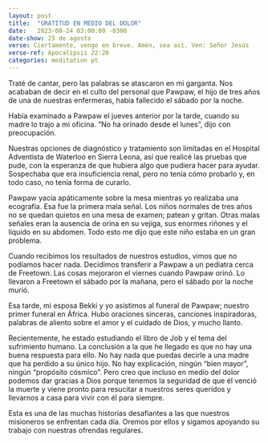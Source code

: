 ```yaml
---
layout: post
title:  "GRATITUD EN MEDIO DEL DOLOR"
date:   2023-08-24 03:00:00 -0300 
date-show: 25 de agosto
verse: Ciertamente, vengo en breve. Amén, sea así. Ven: Señor Jesús
verse-ref: Apocalipsis 22:20
categories: meditation pt
---
```


Traté de cantar, pero las palabras se atascaron en mi garganta. Nos acababan de decir en el culto del personal que Pawpaw, el hijo de tres años de una de nuestras enfermeras, había fallecido el sábado por la noche.

Había examinado a Pawpaw el jueves anterior por la tarde, cuando su madre lo trajo a mi oficina. “No ha orinado desde el lunes”, dijo con preocupación.

Nuestras opciones de diagnóstico y tratamiento son limitadas en el Hospital Adventista de Waterloo en Sierra Leona, así que realicé las pruebas que pude, con la esperanza de que hubiera algo que pudiera hacer para ayudar. Sospechaba que era insuficiencia renal, pero no tenía cómo probarlo y, en todo caso, no tenía forma de curarlo.

Pawpaw yacía apáticamente sobre la mesa mientras yo realizaba una ecografía. Esa fue la primera mala señal. Los niños normales de tres años no se quedan quietos en una mesa de examen; patean y gritan. Otras malas señales eran la ausencia de orina en su vejiga, sus enormes riñones y el líquido en su abdomen. Todo esto me dijo que este niño estaba en un gran problema.

Cuando recibimos los resultados de nuestros estudios, vimos que no podíamos hacer nada. Decidimos transferir a Pawpaw a un pediatra cerca de Freetown. Las cosas mejoraron el viernes cuando Pawpaw orinó. Lo llevaron a Freetown el sábado por la mañana, pero el sábado por la noche murió.

Esa tarde, mi esposa Bekki y yo asistimos al funeral de Pawpaw; nuestro primer funeral en África. Hubo oraciones sinceras, canciones inspiradoras, palabras de aliento sobre el amor y el cuidado de Dios, y mucho llanto. 

Recientemente, he estado estudiando el libro de Job y el tema del sufrimiento humano. La conclusión a la que he llegado es que no hay una buena respuesta para ello. No hay nada que puedas decirle a una madre que ha perdido a su único hijo. No hay explicación, ningún “bien mayor”, ningún “propósito cósmico”. Pero creo que incluso en medio del dolor podemos dar gracias a Dios porque tenemos la seguridad de que él venció la muerte y viene pronto para resucitar a nuestros seres queridos y llevarnos a casa para vivir con él para siempre.

Esta es una de las muchas historias desafiantes a las que nuestros misioneros se enfrentan cada día. Oremos por ellos y sigamos apoyando su trabajo con nuestras ofrendas regulares.
